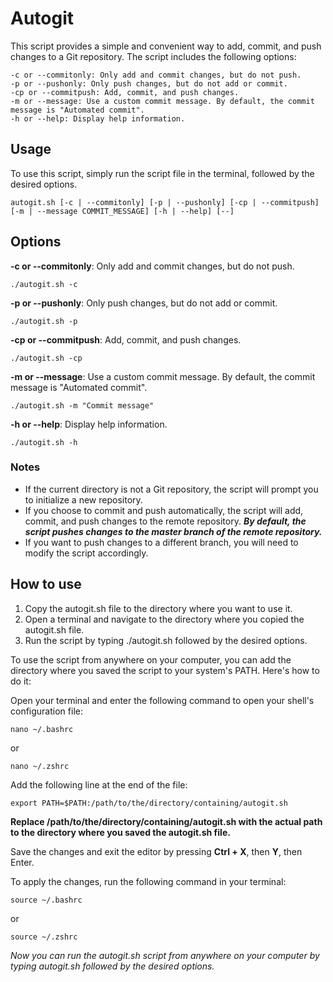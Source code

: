 # Autogit

This script provides a simple and convenient way to add, commit, and push changes to a Git repository. The script includes the following options:

    -c or --commitonly: Only add and commit changes, but do not push.
    -p or --pushonly: Only push changes, but do not add or commit.
    -cp or --commitpush: Add, commit, and push changes.
    -m or --message: Use a custom commit message. By default, the commit message is "Automated commit".
    -h or --help: Display help information.

## Usage

To use this script, simply run the script file in the terminal, followed by the desired options.

	autogit.sh [-c | --commitonly] [-p | --pushonly] [-cp | --commitpush] [-m | --message COMMIT_MESSAGE] [-h | --help] [--]

## Options

**-c or --commitonly**: Only add and commit changes, but do not push.

    ./autogit.sh -c

**-p or --pushonly**: Only push changes, but do not add or commit.

    ./autogit.sh -p

**-cp or --commitpush**: Add, commit, and push changes.

    ./autogit.sh -cp

**-m or --message**: Use a custom commit message. By default, the commit message is "Automated commit".


    ./autogit.sh -m "Commit message"

**-h or --help**: Display help information.


    ./autogit.sh -h

### Notes

- If the current directory is not a Git repository, the script will prompt you to initialize a new repository.
- If you choose to commit and push automatically, the script will add, commit, and push changes to the remote repository.
***By default, the script pushes changes to the master branch of the remote repository.***
- If you want to push changes to a different branch, you will need to modify the script accordingly.

## How to use

1. Copy the autogit.sh file to the directory where you want to use it.
2. Open a terminal and navigate to the directory where you copied the autogit.sh file.
3. Run the script by typing ./autogit.sh followed by the desired options.

To use the script from anywhere on your computer, you can add the directory where you saved the script to your system's PATH. Here's how to do it:

Open your terminal and enter the following command to open your shell's configuration file:

    nano ~/.bashrc
or

    nano ~/.zshrc

Add the following line at the end of the file:

    export PATH=$PATH:/path/to/the/directory/containing/autogit.sh

**Replace /path/to/the/directory/containing/autogit.sh with the actual path to the directory where you saved the autogit.sh file.**

Save the changes and exit the editor by pressing **Ctrl + X**, then **Y**, then Enter.

To apply the changes, run the following command in your terminal:

    source ~/.bashrc
or

    source ~/.zshrc

*Now you can run the autogit.sh script from anywhere on your computer by typing autogit.sh followed by the desired options.*